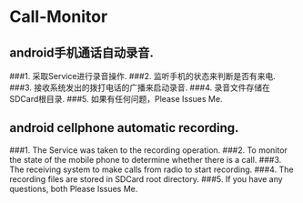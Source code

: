 # Call-Monitor
## android手机通话自动录音.
###1. 采取Service进行录音操作.
###2. 监听手机的状态来判断是否有来电.
###3. 接收系统发出的拨打电话的广播来启动录音.
###4. 录音文件存储在SDCard根目录.
###5. 如果有任何问题，Please Issues Me.


## android cellphone automatic recording. 
###1. The Service was taken to the recording operation. 
###2. To monitor the state of the mobile phone to determine whether there is a call. 
###3. The receiving system to make calls from radio to start recording. 
###4. The recording files are stored in SDCard root directory. 
###5. If you have any questions, both Please Issues Me. 

